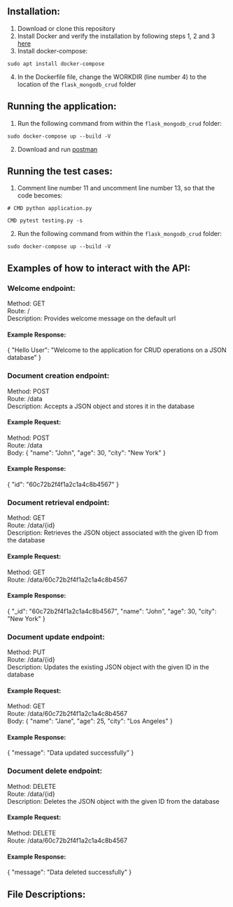 ## Installation:

1. Download or clone this repository
2. Install Docker and verify the installation by following steps 1, 2 and 3 [here](https://docs.docker.com/engine/install/ubuntu/#install-using-the-repository)
3. Install docker-compose:
```
sudo apt install docker-compose
```
4. In the Dockerfile file, change the WORKDIR (line number 4) to the location of the `flask_mongodb_crud` folder

## Running the application:

1. Run the following command from within the `flask_mongodb_crud` folder:
```
sudo docker-compose up --build -V
```
2. Download and run [postman](https://www.postman.com/downloads/)

## Running the test cases:
1. Comment line number 11 and uncomment line number 13, so that the code becomes:
```
# CMD python application.py

CMD pytest testing.py -s
```
2. Run the following command from within the `flask_mongodb_crud` folder:
```
sudo docker-compose up --build -V
```

## Examples of how to interact with the API:
### Welcome endpoint:
Method: GET   
Route: /   
Description: Provides welcome message on the default url

#### Example Response:
{
"Hello User": "Welcome to the application for CRUD operations on a JSON database"
}


### Document creation endpoint:

Method: POST   
Route: /data   
Description: Accepts a JSON object and stores it in the database

#### Example Request:

Method: POST   
Route: /data   
Body:
{
"name": "John",
"age": 30,
"city": "New York"
}

#### Example Response:
{
"id": "60c72b2f4f1a2c1a4c8b4567"
}

### Document retrieval endpoint:
Method: GET   
Route: /data/{id}   
Description: Retrieves the JSON object associated with the given ID from the database

#### Example Request:
Method: GET   
Route: /data/60c72b2f4f1a2c1a4c8b4567

#### Example Response:
{
"_id": "60c72b2f4f1a2c1a4c8b4567",
"name": "John",
"age": 30,
"city": "New York"
}

### Document update endpoint:
Method: PUT   
Route: /data/{id}   
Description: Updates the existing JSON object with the given ID in the database

#### Example Request:
Method: GET   
Route: /data/60c72b2f4f1a2c1a4c8b4567   
Body:
{
"name": "Jane",
"age": 25,
"city": "Los Angeles"
}

#### Example Response:
{
"message": "Data updated successfully"
}

### Document delete endpoint:
Method: DELETE   
Route: /data/{id}   
Description: Deletes the JSON object with the given ID from the database

#### Example Request:
Method: DELETE   
Route: /data/60c72b2f4f1a2c1a4c8b4567

#### Example Response:
{
"message": "Data deleted successfully"
}

## File Descriptions:
